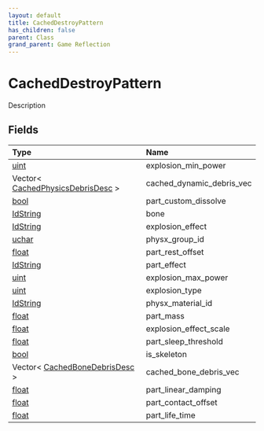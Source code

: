 ```yaml
---
layout: default
title: CachedDestroyPattern
has_children: false
parent: Class
grand_parent: Game Reflection
---
```

# CachedDestroyPattern
Description 

## Fields

| Type | Name |
|:----------|:--------------|
| [uint](/riftbreaker-wiki/docs/game-reflection/components/uint/) | explosion_min_power |
| Vector< [CachedPhysicsDebrisDesc](/riftbreaker-wiki/docs/game-reflection/components/cached_physics_debris_desc/) > | cached_dynamic_debris_vec |
| [bool](/riftbreaker-wiki/docs/game-reflection/components/bool/) | part_custom_dissolve |
| [IdString](/riftbreaker-wiki/docs/game-reflection/components/id_string/) | bone |
| [IdString](/riftbreaker-wiki/docs/game-reflection/components/id_string/) | explosion_effect |
| [uchar](/riftbreaker-wiki/docs/game-reflection/enums/uchar/) | physx_group_id |
| [float](/riftbreaker-wiki/docs/game-reflection/components/float/) | part_rest_offset |
| [IdString](/riftbreaker-wiki/docs/game-reflection/components/id_string/) | part_effect |
| [uint](/riftbreaker-wiki/docs/game-reflection/components/uint/) | explosion_max_power |
| [uint](/riftbreaker-wiki/docs/game-reflection/components/uint/) | explosion_type |
| [IdString](/riftbreaker-wiki/docs/game-reflection/components/id_string/) | physx_material_id |
| [float](/riftbreaker-wiki/docs/game-reflection/components/float/) | part_mass |
| [float](/riftbreaker-wiki/docs/game-reflection/components/float/) | explosion_effect_scale |
| [float](/riftbreaker-wiki/docs/game-reflection/components/float/) | part_sleep_threshold |
| [bool](/riftbreaker-wiki/docs/game-reflection/components/bool/) | is_skeleton |
| Vector< [CachedBoneDebrisDesc](/riftbreaker-wiki/docs/game-reflection/components/cached_bone_debris_desc/) > | cached_bone_debris_vec |
| [float](/riftbreaker-wiki/docs/game-reflection/components/float/) | part_linear_damping |
| [float](/riftbreaker-wiki/docs/game-reflection/components/float/) | part_contact_offset |
| [float](/riftbreaker-wiki/docs/game-reflection/components/float/) | part_life_time |

